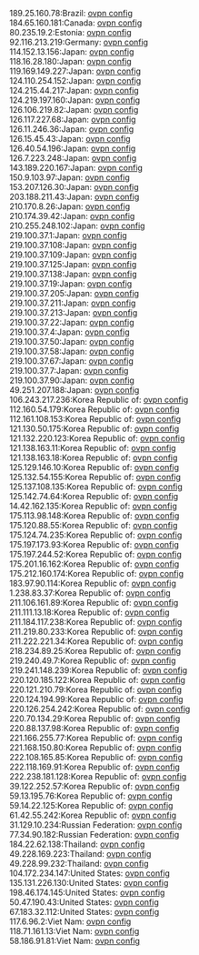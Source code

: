 189.25.160.78:Brazil: [ovpn config](vpn/189_25_160_78.ovpn)  
184.65.160.181:Canada: [ovpn config](vpn/184_65_160_181.ovpn)  
80.235.19.2:Estonia: [ovpn config](vpn/80_235_19_2.ovpn)  
92.116.213.219:Germany: [ovpn config](vpn/92_116_213_219.ovpn)  
114.152.13.156:Japan: [ovpn config](vpn/114_152_13_156.ovpn)  
118.16.28.180:Japan: [ovpn config](vpn/118_16_28_180.ovpn)  
119.169.149.227:Japan: [ovpn config](vpn/119_169_149_227.ovpn)  
124.110.254.152:Japan: [ovpn config](vpn/124_110_254_152.ovpn)  
124.215.44.217:Japan: [ovpn config](vpn/124_215_44_217.ovpn)  
124.219.197.160:Japan: [ovpn config](vpn/124_219_197_160.ovpn)  
126.106.219.82:Japan: [ovpn config](vpn/126_106_219_82.ovpn)  
126.117.227.68:Japan: [ovpn config](vpn/126_117_227_68.ovpn)  
126.11.246.36:Japan: [ovpn config](vpn/126_11_246_36.ovpn)  
126.15.45.43:Japan: [ovpn config](vpn/126_15_45_43.ovpn)  
126.40.54.196:Japan: [ovpn config](vpn/126_40_54_196.ovpn)  
126.7.223.248:Japan: [ovpn config](vpn/126_7_223_248.ovpn)  
143.189.220.167:Japan: [ovpn config](vpn/143_189_220_167.ovpn)  
150.9.103.97:Japan: [ovpn config](vpn/150_9_103_97.ovpn)  
153.207.126.30:Japan: [ovpn config](vpn/153_207_126_30.ovpn)  
203.188.211.43:Japan: [ovpn config](vpn/203_188_211_43.ovpn)  
210.170.8.26:Japan: [ovpn config](vpn/210_170_8_26.ovpn)  
210.174.39.42:Japan: [ovpn config](vpn/210_174_39_42.ovpn)  
210.255.248.102:Japan: [ovpn config](vpn/210_255_248_102.ovpn)  
219.100.37.1:Japan: [ovpn config](vpn/219_100_37_1.ovpn)  
219.100.37.108:Japan: [ovpn config](vpn/219_100_37_108.ovpn)  
219.100.37.109:Japan: [ovpn config](vpn/219_100_37_109.ovpn)  
219.100.37.125:Japan: [ovpn config](vpn/219_100_37_125.ovpn)  
219.100.37.138:Japan: [ovpn config](vpn/219_100_37_138.ovpn)  
219.100.37.19:Japan: [ovpn config](vpn/219_100_37_19.ovpn)  
219.100.37.205:Japan: [ovpn config](vpn/219_100_37_205.ovpn)  
219.100.37.211:Japan: [ovpn config](vpn/219_100_37_211.ovpn)  
219.100.37.213:Japan: [ovpn config](vpn/219_100_37_213.ovpn)  
219.100.37.22:Japan: [ovpn config](vpn/219_100_37_22.ovpn)  
219.100.37.4:Japan: [ovpn config](vpn/219_100_37_4.ovpn)  
219.100.37.50:Japan: [ovpn config](vpn/219_100_37_50.ovpn)  
219.100.37.58:Japan: [ovpn config](vpn/219_100_37_58.ovpn)  
219.100.37.67:Japan: [ovpn config](vpn/219_100_37_67.ovpn)  
219.100.37.7:Japan: [ovpn config](vpn/219_100_37_7.ovpn)  
219.100.37.90:Japan: [ovpn config](vpn/219_100_37_90.ovpn)  
49.251.207.188:Japan: [ovpn config](vpn/49_251_207_188.ovpn)  
106.243.217.236:Korea Republic of: [ovpn config](vpn/106_243_217_236.ovpn)  
112.160.54.179:Korea Republic of: [ovpn config](vpn/112_160_54_179.ovpn)  
112.161.108.153:Korea Republic of: [ovpn config](vpn/112_161_108_153.ovpn)  
121.130.50.175:Korea Republic of: [ovpn config](vpn/121_130_50_175.ovpn)  
121.132.220.123:Korea Republic of: [ovpn config](vpn/121_132_220_123.ovpn)  
121.138.163.11:Korea Republic of: [ovpn config](vpn/121_138_163_11.ovpn)  
121.138.163.18:Korea Republic of: [ovpn config](vpn/121_138_163_18.ovpn)  
125.129.146.10:Korea Republic of: [ovpn config](vpn/125_129_146_10.ovpn)  
125.132.54.155:Korea Republic of: [ovpn config](vpn/125_132_54_155.ovpn)  
125.137.108.135:Korea Republic of: [ovpn config](vpn/125_137_108_135.ovpn)  
125.142.74.64:Korea Republic of: [ovpn config](vpn/125_142_74_64.ovpn)  
14.42.162.135:Korea Republic of: [ovpn config](vpn/14_42_162_135.ovpn)  
175.113.98.148:Korea Republic of: [ovpn config](vpn/175_113_98_148.ovpn)  
175.120.88.55:Korea Republic of: [ovpn config](vpn/175_120_88_55.ovpn)  
175.124.74.235:Korea Republic of: [ovpn config](vpn/175_124_74_235.ovpn)  
175.197.173.93:Korea Republic of: [ovpn config](vpn/175_197_173_93.ovpn)  
175.197.244.52:Korea Republic of: [ovpn config](vpn/175_197_244_52.ovpn)  
175.201.16.162:Korea Republic of: [ovpn config](vpn/175_201_16_162.ovpn)  
175.212.160.174:Korea Republic of: [ovpn config](vpn/175_212_160_174.ovpn)  
183.97.90.114:Korea Republic of: [ovpn config](vpn/183_97_90_114.ovpn)  
1.238.83.37:Korea Republic of: [ovpn config](vpn/1_238_83_37.ovpn)  
211.106.161.89:Korea Republic of: [ovpn config](vpn/211_106_161_89.ovpn)  
211.111.13.18:Korea Republic of: [ovpn config](vpn/211_111_13_18.ovpn)  
211.184.117.238:Korea Republic of: [ovpn config](vpn/211_184_117_238.ovpn)  
211.219.80.233:Korea Republic of: [ovpn config](vpn/211_219_80_233.ovpn)  
211.222.221.34:Korea Republic of: [ovpn config](vpn/211_222_221_34.ovpn)  
218.234.89.25:Korea Republic of: [ovpn config](vpn/218_234_89_25.ovpn)  
219.240.49.7:Korea Republic of: [ovpn config](vpn/219_240_49_7.ovpn)  
219.241.148.239:Korea Republic of: [ovpn config](vpn/219_241_148_239.ovpn)  
220.120.185.122:Korea Republic of: [ovpn config](vpn/220_120_185_122.ovpn)  
220.121.210.79:Korea Republic of: [ovpn config](vpn/220_121_210_79.ovpn)  
220.124.194.99:Korea Republic of: [ovpn config](vpn/220_124_194_99.ovpn)  
220.126.254.242:Korea Republic of: [ovpn config](vpn/220_126_254_242.ovpn)  
220.70.134.29:Korea Republic of: [ovpn config](vpn/220_70_134_29.ovpn)  
220.88.137.98:Korea Republic of: [ovpn config](vpn/220_88_137_98.ovpn)  
221.166.255.77:Korea Republic of: [ovpn config](vpn/221_166_255_77.ovpn)  
221.168.150.80:Korea Republic of: [ovpn config](vpn/221_168_150_80.ovpn)  
222.108.165.85:Korea Republic of: [ovpn config](vpn/222_108_165_85.ovpn)  
222.118.169.91:Korea Republic of: [ovpn config](vpn/222_118_169_91.ovpn)  
222.238.181.128:Korea Republic of: [ovpn config](vpn/222_238_181_128.ovpn)  
39.122.252.57:Korea Republic of: [ovpn config](vpn/39_122_252_57.ovpn)  
59.13.195.76:Korea Republic of: [ovpn config](vpn/59_13_195_76.ovpn)  
59.14.22.125:Korea Republic of: [ovpn config](vpn/59_14_22_125.ovpn)  
61.42.55.242:Korea Republic of: [ovpn config](vpn/61_42_55_242.ovpn)  
31.129.10.234:Russian Federation: [ovpn config](vpn/31_129_10_234.ovpn)  
77.34.90.182:Russian Federation: [ovpn config](vpn/77_34_90_182.ovpn)  
184.22.62.138:Thailand: [ovpn config](vpn/184_22_62_138.ovpn)  
49.228.169.223:Thailand: [ovpn config](vpn/49_228_169_223.ovpn)  
49.228.99.232:Thailand: [ovpn config](vpn/49_228_99_232.ovpn)  
104.172.234.147:United States: [ovpn config](vpn/104_172_234_147.ovpn)  
135.131.226.130:United States: [ovpn config](vpn/135_131_226_130.ovpn)  
198.46.174.145:United States: [ovpn config](vpn/198_46_174_145.ovpn)  
50.47.190.43:United States: [ovpn config](vpn/50_47_190_43.ovpn)  
67.183.32.112:United States: [ovpn config](vpn/67_183_32_112.ovpn)  
117.6.96.2:Viet Nam: [ovpn config](vpn/117_6_96_2.ovpn)  
118.71.161.13:Viet Nam: [ovpn config](vpn/118_71_161_13.ovpn)  
58.186.91.81:Viet Nam: [ovpn config](vpn/58_186_91_81.ovpn)  

